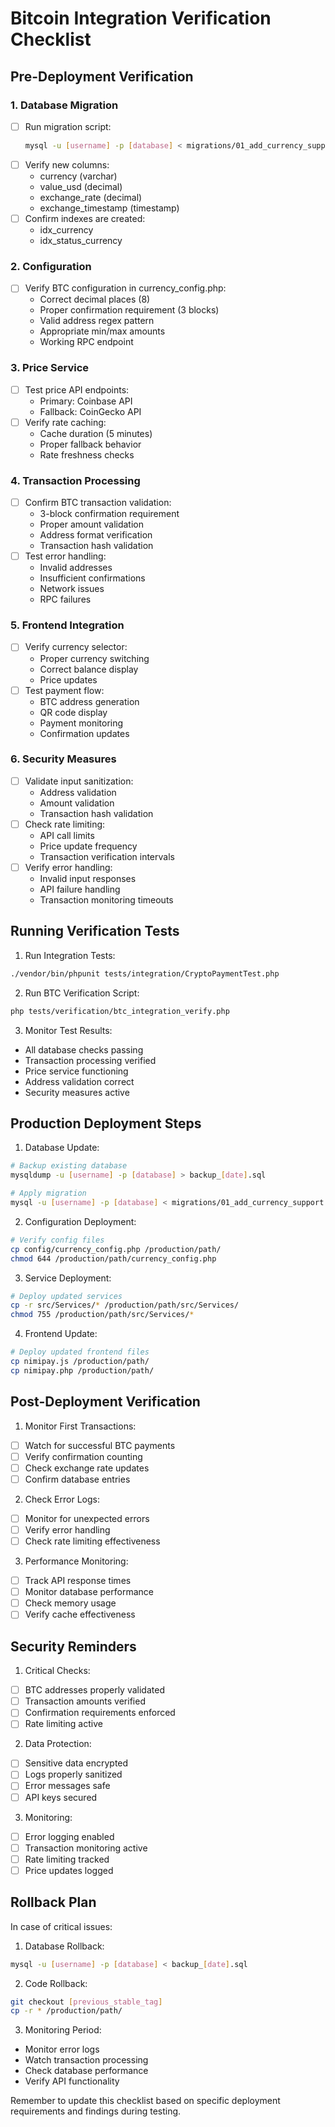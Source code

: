 # Bitcoin Integration Verification Checklist

## Pre-Deployment Verification

### 1. Database Migration
- [ ] Run migration script:
  ```bash
  mysql -u [username] -p [database] < migrations/01_add_currency_support.sql
  ```
- [ ] Verify new columns:
  - currency (varchar)
  - value_usd (decimal)
  - exchange_rate (decimal)
  - exchange_timestamp (timestamp)
- [ ] Confirm indexes are created:
  - idx_currency
  - idx_status_currency

### 2. Configuration
- [ ] Verify BTC configuration in currency_config.php:
  - Correct decimal places (8)
  - Proper confirmation requirement (3 blocks)
  - Valid address regex pattern
  - Appropriate min/max amounts
  - Working RPC endpoint

### 3. Price Service
- [ ] Test price API endpoints:
  - Primary: Coinbase API
  - Fallback: CoinGecko API
- [ ] Verify rate caching:
  - Cache duration (5 minutes)
  - Proper fallback behavior
  - Rate freshness checks

### 4. Transaction Processing
- [ ] Confirm BTC transaction validation:
  - 3-block confirmation requirement
  - Proper amount validation
  - Address format verification
  - Transaction hash validation
- [ ] Test error handling:
  - Invalid addresses
  - Insufficient confirmations
  - Network issues
  - RPC failures

### 5. Frontend Integration
- [ ] Verify currency selector:
  - Proper currency switching
  - Correct balance display
  - Price updates
- [ ] Test payment flow:
  - BTC address generation
  - QR code display
  - Payment monitoring
  - Confirmation updates

### 6. Security Measures
- [ ] Validate input sanitization:
  - Address validation
  - Amount validation
  - Transaction hash validation
- [ ] Check rate limiting:
  - API call limits
  - Price update frequency
  - Transaction verification intervals
- [ ] Verify error handling:
  - Invalid input responses
  - API failure handling
  - Transaction monitoring timeouts

## Running Verification Tests

1. Run Integration Tests:
```bash
./vendor/bin/phpunit tests/integration/CryptoPaymentTest.php
```

2. Run BTC Verification Script:
```bash
php tests/verification/btc_integration_verify.php
```

3. Monitor Test Results:
- All database checks passing
- Transaction processing verified
- Price service functioning
- Address validation correct
- Security measures active

## Production Deployment Steps

1. Database Update:
```bash
# Backup existing database
mysqldump -u [username] -p [database] > backup_[date].sql

# Apply migration
mysql -u [username] -p [database] < migrations/01_add_currency_support.sql
```

2. Configuration Deployment:
```bash
# Verify config files
cp config/currency_config.php /production/path/
chmod 644 /production/path/currency_config.php
```

3. Service Deployment:
```bash
# Deploy updated services
cp -r src/Services/* /production/path/src/Services/
chmod 755 /production/path/src/Services/*
```

4. Frontend Update:
```bash
# Deploy updated frontend files
cp nimipay.js /production/path/
cp nimipay.php /production/path/
```

## Post-Deployment Verification

1. Monitor First Transactions:
- [ ] Watch for successful BTC payments
- [ ] Verify confirmation counting
- [ ] Check exchange rate updates
- [ ] Confirm database entries

2. Check Error Logs:
- [ ] Monitor for unexpected errors
- [ ] Verify error handling
- [ ] Check rate limiting effectiveness

3. Performance Monitoring:
- [ ] Track API response times
- [ ] Monitor database performance
- [ ] Check memory usage
- [ ] Verify cache effectiveness

## Security Reminders

1. Critical Checks:
- [ ] BTC addresses properly validated
- [ ] Transaction amounts verified
- [ ] Confirmation requirements enforced
- [ ] Rate limiting active

2. Data Protection:
- [ ] Sensitive data encrypted
- [ ] Logs properly sanitized
- [ ] Error messages safe
- [ ] API keys secured

3. Monitoring:
- [ ] Error logging enabled
- [ ] Transaction monitoring active
- [ ] Rate limiting tracked
- [ ] Price updates logged

## Rollback Plan

In case of critical issues:

1. Database Rollback:
```bash
mysql -u [username] -p [database] < backup_[date].sql
```

2. Code Rollback:
```bash
git checkout [previous_stable_tag]
cp -r * /production/path/
```

3. Monitoring Period:
- Monitor error logs
- Watch transaction processing
- Check database performance
- Verify API functionality

Remember to update this checklist based on specific deployment requirements and findings during testing.
